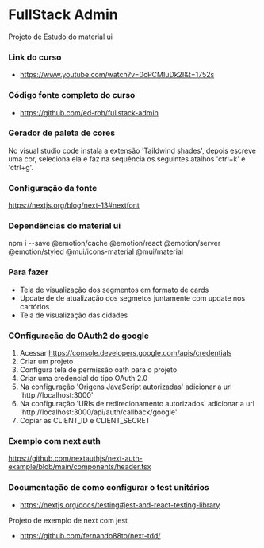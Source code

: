 # FullStack Admin

Projeto de Estudo do material ui

### Link do curso 

* https://www.youtube.com/watch?v=0cPCMIuDk2I&t=1752s

### Código fonte completo do curso

* https://github.com/ed-roh/fullstack-admin

### Gerador de paleta de cores

No visual studio code instala a extensão 'Taildwind shades', depois escreve uma cor, seleciona
ela e faz na sequência os seguintes atalhos 'ctrl+k' e 'ctrl+g'.


### Configuração da fonte

https://nextjs.org/blog/next-13#nextfont

### Dependências do material ui


npm i --save @emotion/cache @emotion/react @emotion/server @emotion/styled @mui/icons-material @mui/material


### Para fazer

* Tela de visualização dos segmentos em formato de cards
* Update de de atualização dos segmetos juntamente com update nos cartórios
* Tela de visualização das cidades

### COnfiguração do OAuth2 do google

1. Acessar https://console.developers.google.com/apis/credentials
2. Criar um projeto
3. Configura tela de permissão oath para o projeto
4. Criar uma credencial  do tipo OAuth 2.0
5. Na configuração 'Origens JavaScript autorizadas' adicionar a url 'http://localhost:3000'
6. Na configuração 'URIs de redirecionamento autorizados' adicionar a url 'http://localhost:3000/api/auth/callback/google'
7. Copiar as CLIENT_ID e CLIENT_SECRET

### Exemplo com next auth

https://github.com/nextauthjs/next-auth-example/blob/main/components/header.tsx

### Documentação de como configurar o test  unitários

* https://nextjs.org/docs/testing#jest-and-react-testing-library

Projeto de exemplo de next com jest 

* https://github.com/fernando88to/next-tdd/
